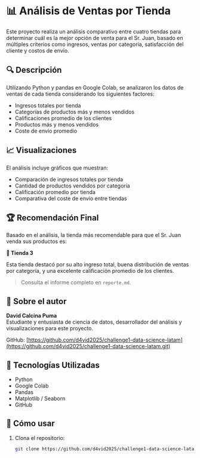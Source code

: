 # 📊 Análisis de Ventas por Tienda

Este proyecto realiza un análisis comparativo entre cuatro tiendas para determinar cuál es la mejor opción de venta para el Sr. Juan, basado en múltiples criterios como ingresos, ventas por categoría, satisfacción del cliente y costos de envío.

## 🔍 Descripción

Utilizando Python y pandas en Google Colab, se analizaron los datos de ventas de cada tienda considerando los siguientes factores:

- Ingresos totales por tienda
- Categorías de productos más y menos vendidos
- Calificaciones promedio de los clientes
- Productos más y menos vendidos
- Coste de envío promedio

## 📈 Visualizaciones

El análisis incluye gráficos que muestran:

- Comparación de ingresos totales por tienda
- Cantidad de productos vendidos por categoría
- Calificación promedio por tienda
- Comparativa del coste de envío entre tiendas

## 🏆 Recomendación Final

Basado en el análisis, la tienda más recomendable para que el Sr. Juan venda sus productos es:

**📌 Tienda 3**

Esta tienda destacó por su alto ingreso total, buena distribución de ventas por categoría, y una excelente calificación promedio de los clientes.

> Consulta el informe completo en `reporte.md`.

## 👤 Sobre el autor

**David Calcina Puma**  
Estudiante y entusiasta de ciencia de datos, desarrollador del análisis y visualizaciones para este proyecto.

GitHub: [https://github.com/d4vid2025/challenge1-data-science-latam](https://github.com/d4vid2025/challenge1-data-science-latam.git)

## 🧰 Tecnologías Utilizadas

- Python  
- Google Colab  
- Pandas  
- Matplotlib / Seaborn  
- GitHub  

## 🚀 Cómo usar

1. Clona el repositorio:  
   ```bash
   git clone https://github.com/d4vid2025/challenge1-data-science-latam.git
